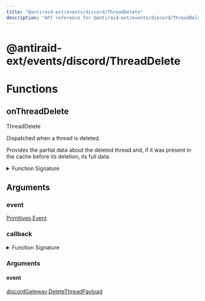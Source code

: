 ```yaml
---
title: "@antiraid-ext/events/discord/ThreadDelete"
description: "API reference for @antiraid-ext/events/discord/ThreadDelete"
---
```


<div id="@antiraid-ext/events/discord/ThreadDelete"></div>

# @antiraid-ext/events/discord/ThreadDelete

<div id="Functions"></div>

# Functions

<div id="onThreadDelete"></div>

## onThreadDelete

ThreadDelete



Dispatched when a thread is deleted.



Provides the partial data about the deleted thread and, if it was present in the cache before its deletion, its full data.

<details>
<summary>Function Signature</summary>

```luau
--- ThreadDelete
---
--- Dispatched when a thread is deleted.
---
--- Provides the partial data about the deleted thread and, if it was present in the cache before its deletion, its full data.
function onThreadDelete(event: Primitives.Event, callback: (event: discordGateway.DeleteThreadPayload) -> ()) end
```

</details>

<div id="Arguments"></div>

## Arguments

<div id="event"></div>

### event

[Primitives](#module.Primitives).[Event](#Event)



<div id="callback"></div>

### callback

<details>
<summary>Function Signature</summary>

```luau
callback: (event: discordGateway.DeleteThreadPayload) -> ()
```

</details>

<div id="Arguments"></div>

### Arguments

<div id="event"></div>

#### event

[discordGateway](#module.discordGateway).[DeleteThreadPayload](#DeleteThreadPayload)



